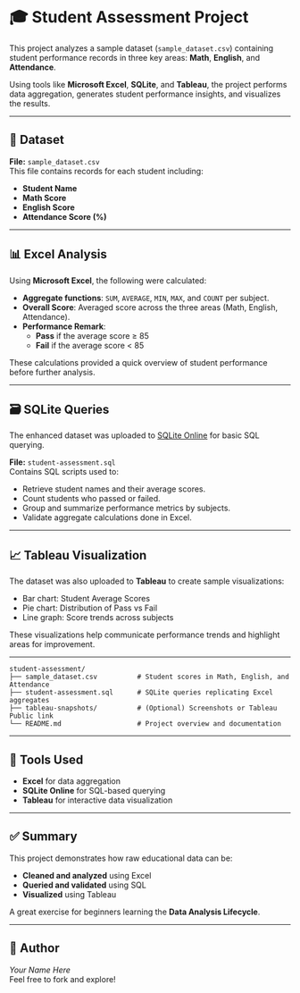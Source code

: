 # 🎓 Student Assessment Project

This project analyzes a sample dataset (`sample_dataset.csv`) containing student performance records in three key areas: **Math**, **English**, and **Attendance**.

Using tools like **Microsoft Excel**, **SQLite**, and **Tableau**, the project performs data aggregation, generates student performance insights, and visualizes the results.

---

## 📂 Dataset

**File:** `sample_dataset.csv`  
This file contains records for each student including:

- **Student Name**
- **Math Score**
- **English Score**
- **Attendance Score (%)**

---

## 📊 Excel Analysis

Using **Microsoft Excel**, the following were calculated:

- **Aggregate functions**: `SUM`, `AVERAGE`, `MIN`, `MAX`, and `COUNT` per subject.
- **Overall Score**: Averaged score across the three areas (Math, English, Attendance).
- **Performance Remark**:  
  - **Pass** if the average score ≥ 85
  - **Fail** if the average score < 85

These calculations provided a quick overview of student performance before further analysis.

---

## 🗃️ SQLite Queries

The enhanced dataset was uploaded to [SQLite Online](https://sqliteonline.com/) for basic SQL querying.

**File:** `student-assessment.sql`  
Contains SQL scripts used to:

- Retrieve student names and their average scores.
- Count students who passed or failed.
- Group and summarize performance metrics by subjects.
- Validate aggregate calculations done in Excel.

---

## 📈 Tableau Visualization

The dataset was also uploaded to **Tableau** to create sample visualizations:

- Bar chart: Student Average Scores
- Pie chart: Distribution of Pass vs Fail
- Line graph: Score trends across subjects

These visualizations help communicate performance trends and highlight areas for improvement.

---
```
student-assessment/
├── sample_dataset.csv          # Student scores in Math, English, and Attendance
├── student-assessment.sql      # SQLite queries replicating Excel aggregates
├── tableau-snapshots/          # (Optional) Screenshots or Tableau Public link
└── README.md                   # Project overview and documentation
```
---

## 🔧 Tools Used

- **Excel** for data aggregation
- **SQLite Online** for SQL-based querying
- **Tableau** for interactive data visualization

---

## ✅ Summary

This project demonstrates how raw educational data can be:

- **Cleaned and analyzed** using Excel
- **Queried and validated** using SQL
- **Visualized** using Tableau

A great exercise for beginners learning the **Data Analysis Lifecycle**.

---

## 📌 Author

*Your Name Here*  
Feel free to fork and explore!
